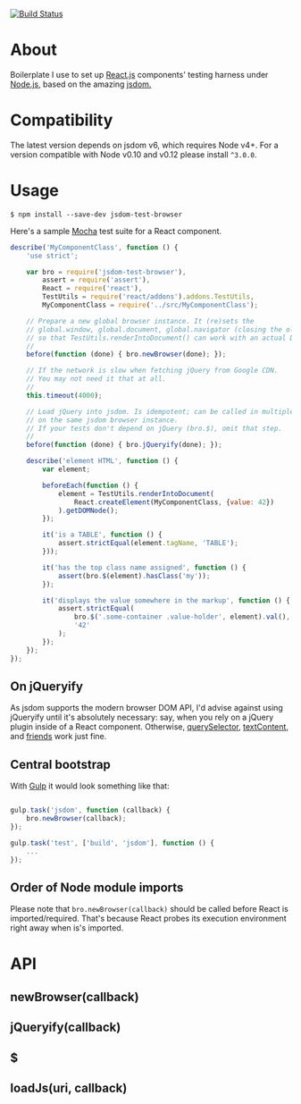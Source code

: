 [![Build Status](https://travis-ci.org/ikr/jsdom-test-browser.svg?branch=master)](https://travis-ci.org/ikr/jsdom-test-browser)

# About

Boilerplate I use to set up [React.js](http://facebook.github.io/react/) components' testing harness
under [Node.js](http://nodejs.org/), based on the amazing [jsdom.](https://github.com/tmpvar/jsdom)

# Compatibility

The latest version depends on jsdom v6, which requires Node v4+. For a version compatible with Node
v0.10 and v0.12 please install `^3.0.0`. 

# Usage

`$ npm install --save-dev jsdom-test-browser`

Here's a sample [Mocha](http://mochajs.org/) test suite for a React component.

```javascript
describe('MyComponentClass', function () {
    'use strict';

    var bro = require('jsdom-test-browser'),
        assert = require('assert'),
        React = require('react'),
        TestUtils = require('react/addons').addons.TestUtils,
        MyComponentClass = require('../src/MyComponentClass');

    // Prepare a new global browser instance. It (re)sets the
    // global.window, global.document, global.navigator (closing the old window, if needed),
    // so that TestUtils.renderIntoDocument() can work with an actual DOM.
    //
    before(function (done) { bro.newBrowser(done); });

    // If the network is slow when fetching jQuery from Google CDN.
    // You may not need it that at all.
    //
    this.timeout(4000);

    // Load jQuery into jsdom. Is idempotent; can be called in multiple suites relying
    // on the same jsdom browser instance.
    // If your tests don't depend on jQuery (bro.$), omit that step.
    //
    before(function (done) { bro.jQueryify(done); });

    describe('element HTML', function () {
        var element;

        beforeEach(function () {
            element = TestUtils.renderIntoDocument(
                React.createElement(MyComponentClass, {value: 42})
            ).getDOMNode();
        });

        it('is a TABLE', function () {
            assert.strictEqual(element.tagName, 'TABLE');
        }));

        it('has the top class name assigned', function () {
            assert(bro.$(element).hasClass('my'));
        });

        it('displays the value somewhere in the markup', function () {
            assert.strictEqual(
                bro.$('.some-container .value-holder', element).val(),
                '42'
            );
        });
    });
});
```

## On jQueryify

As jsdom supports the modern browser DOM API, I'd advise against using jQueryify until it's
absolutely necessary: say, when you rely on a jQuery plugin inside of a React component. Otherwise,
[querySelector](https://developer.mozilla.org/en-US/docs/Web/API/Element/querySelector),
[textContent](https://developer.mozilla.org/en-US/docs/Web/API/Node/textContent), and
[friends](https://developer.mozilla.org/en-US/docs/Web/API/Element) work just fine.

## Central bootstrap

With [Gulp](http://gulpjs.com/) it would look something like that:

```javascript

gulp.task('jsdom', function (callback) {
    bro.newBrowser(callback);
});

gulp.task('test', ['build', 'jsdom'], function () {
    ...
});
```

## Order of Node module imports

Please note that `bro.newBrowser(callback)` should be called before React is
imported/required. That's because React probes its execution environment right away when is's
imported.

# API

## newBrowser(callback)

## jQueryify(callback)

## $

## loadJs(uri, callback)

